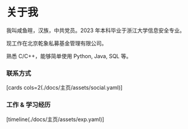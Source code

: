 # 关于我

我叫咸鱼暄，汉族，中共党员。2023 年本科毕业于浙江大学信息安全专业。

现工作在北京乾象私募基金管理有限公司。

熟悉 C/C++，能够简单使用 Python, Java, SQL 等。 

### 联系方式

[cards cols=2(./docs/主页/assets/social.yaml)]

### 工作 & 学习经历

[timeline(./docs/主页/assets/exp.yaml)]


